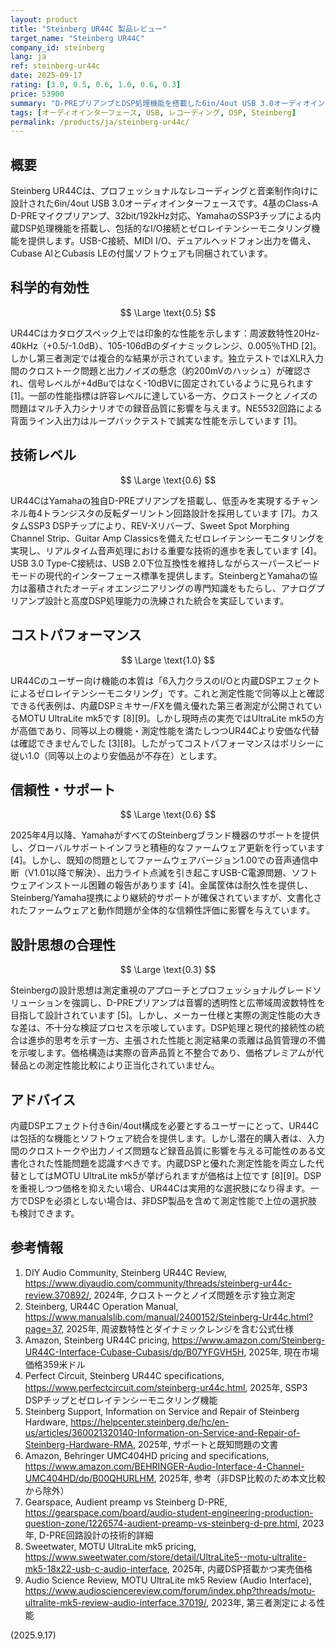 ```yaml
---
layout: product
title: "Steinberg UR44C 製品レビュー"
target_name: "Steinberg UR44C"
company_id: steinberg
lang: ja
ref: steinberg-ur44c
date: 2025-09-17
rating: [3.0, 0.5, 0.6, 1.0, 0.6, 0.3]
price: 53900
summary: "D-PREプリアンプとDSP処理機能を搭載した6in/4out USB 3.0オーディオインターフェース。しかし測定性能の問題がメーカー仕様を大きく下回る"
tags: [オーディオインターフェース, USB, レコーディング, DSP, Steinberg]
permalink: /products/ja/steinberg-ur44c/
---
```


## 概要

Steinberg UR44Cは、プロフェッショナルなレコーディングと音楽制作向けに設計された6in/4out USB 3.0オーディオインターフェースです。4基のClass-A D-PREマイクプリアンプ、32bit/192kHz対応、YamahaのSSP3チップによる内蔵DSP処理機能を搭載し、包括的なI/O接続とゼロレイテンシーモニタリング機能を提供します。USB-C接続、MIDI I/O、デュアルヘッドフォン出力を備え、Cubase AIとCubasis LEの付属ソフトウェアも同梱されています。

## 科学的有効性

$$ \Large \text{0.5} $$

UR44Cはカタログスペック上では印象的な性能を示します：周波数特性20Hz-40kHz（+0.5/-1.0dB）、105-106dBのダイナミックレンジ、0.005％THD [2]。しかし第三者測定では複合的な結果が示されています。独立テストではXLR入力間のクロストーク問題と出力ノイズの懸念（約200mVのハッシュ）が確認され、信号レベルが+4dBuではなく-10dBVに固定されているように見られます [1]。一部の性能指標は許容レベルに達している一方、クロストークとノイズの問題はマルチ入力シナリオでの録音品質に影響を与えます。NE5532回路による背面ライン入出力はループバックテストで誠実な性能を示しています [1]。

## 技術レベル

$$ \Large \text{0.6} $$

UR44CはYamahaの独自D-PREプリアンプを搭載し、低歪みを実現するチャンネル毎4トランジスタの反転ダーリントン回路設計を採用しています [7]。カスタムSSP3 DSPチップにより、REV-Xリバーブ、Sweet Spot Morphing Channel Strip、Guitar Amp Classicsを備えたゼロレイテンシーモニタリングを実現し、リアルタイム音声処理における重要な技術的進歩を表しています [4]。USB 3.0 Type-C接続は、USB 2.0下位互換性を維持しながらスーパースピードモードの現代的インターフェース標準を提供します。SteinbergとYamahaの協力は蓄積されたオーディオエンジニアリングの専門知識をもたらし、アナログプリアンプ設計と高度DSP処理能力の洗練された統合を実証しています。

## コストパフォーマンス

$$ \Large \text{1.0} $$

UR44Cのユーザー向け機能の本質は「6入力クラスのI/Oと内蔵DSPエフェクトによるゼロレイテンシーモニタリング」です。これと測定性能で同等以上と確認できる代表例は、内蔵DSPミキサー/FXを備え優れた第三者測定が公開されているMOTU UltraLite mk5です [8][9]。しかし現時点の実売ではUltraLite mk5の方が高価であり、同等以上の機能・測定性能を満たしつつUR44Cより安価な代替は確認できませんでした [3][8]。したがってコストパフォーマンスはポリシーに従い1.0（同等以上のより安価品が不存在）とします。

## 信頼性・サポート

$$ \Large \text{0.6} $$

2025年4月以降、YamahaがすべてのSteinbergブランド機器のサポートを提供し、グローバルサポートインフラと積極的なファームウェア更新を行っています [4]。しかし、既知の問題としてファームウェアバージョン1.00での音声通信中断（V1.01以降で解決）、出力ライト点滅を引き起こすUSB-C電源問題、ソフトウェアインストール困難の報告があります [4]。金属筐体は耐久性を提供し、Steinberg/Yamaha提携により継続的サポートが確保されていますが、文書化されたファームウェアと動作問題が全体的な信頼性評価に影響を与えています。

## 設計思想の合理性

$$ \Large \text{0.3} $$

Steinbergの設計思想は測定重視のアプローチとプロフェッショナルグレードソリューションを強調し、D-PREプリアンプは音響的透明性と広帯域周波数特性を目指して設計されています [5]。しかし、メーカー仕様と実際の測定性能の大きな差は、不十分な検証プロセスを示唆しています。DSP処理と現代的接続性の統合は進歩的思考を示す一方、主張された性能と測定結果の乖離は品質管理の不備を示唆します。価格構造は実際の音声品質と不整合であり、価格プレミアムが代替品との測定性能比較により正当化されていません。

## アドバイス

内蔵DSPエフェクト付き6in/4out構成を必要とするユーザーにとって、UR44Cは包括的な機能とソフトウェア統合を提供します。しかし潜在的購入者は、入力間のクロストークや出力ノイズ問題など録音品質に影響を与える可能性のある文書化された性能問題を認識すべきです。内蔵DSPと優れた測定性能を両立した代替としてはMOTU UltraLite mk5が挙げられますが価格は上位です [8][9]。DSPを重視しつつ価格を抑えたい場合、UR44Cは実用的な選択肢になり得ます。一方でDSPを必須としない場合は、非DSP製品を含めて測定性能で上位の選択肢も検討できます。

## 参考情報

1. DIY Audio Community, Steinberg UR44C Review, https://www.diyaudio.com/community/threads/steinberg-ur44c-review.370892/, 2024年, クロストークとノイズ問題を示す独立測定
2. Steinberg, UR44C Operation Manual, https://www.manualslib.com/manual/2400152/Steinberg-Ur44c.html?page=37, 2025年, 周波数特性とダイナミックレンジを含む公式仕様
3. Amazon, Steinberg UR44C pricing, https://www.amazon.com/Steinberg-UR44C-Interface-Cubase-Cubasis/dp/B07YFGVH5H, 2025年, 現在市場価格359米ドル
4. Perfect Circuit, Steinberg UR44C specifications, https://www.perfectcircuit.com/steinberg-ur44c.html, 2025年, SSP3 DSPチップとゼロレイテンシーモニタリング機能
5. Steinberg Support, Information on Service and Repair of Steinberg Hardware, https://helpcenter.steinberg.de/hc/en-us/articles/360021320140-Information-on-Service-and-Repair-of-Steinberg-Hardware-RMA, 2025年, サポートと既知問題の文書
6. Amazon, Behringer UMC404HD pricing and specifications, https://www.amazon.com/BEHRINGER-Audio-Interface-4-Channel-UMC404HD/dp/B00QHURLHM, 2025年, 参考（非DSP比較のため本文比較から除外）
7. Gearspace, Audient preamp vs Steinberg D-PRE, https://gearspace.com/board/audio-student-engineering-production-question-zone/1226574-audient-preamp-vs-steinberg-d-pre.html, 2023年, D-PRE回路設計の技術的詳細
8. Sweetwater, MOTU UltraLite mk5 pricing, https://www.sweetwater.com/store/detail/UltraLite5--motu-ultralite-mk5-18x22-usb-c-audio-interface, 2025年, 内蔵DSP搭載かつ実売価格
9. Audio Science Review, MOTU UltraLite mk5 Review (Audio Interface), https://www.audiosciencereview.com/forum/index.php?threads/motu-ultralite-mk5-review-audio-interface.37019/, 2023年, 第三者測定による性能

(2025.9.17)